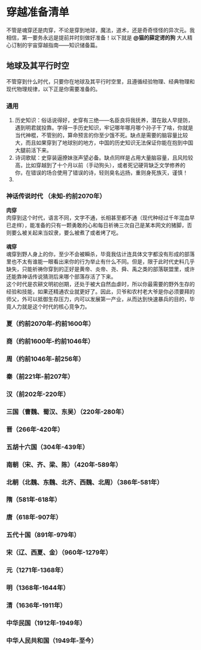 # 穿越准备清单
不管是魂穿还是肉穿，不论是穿到地球，魔法，道术，还是奇奇怪怪的异次元。我相信，第一要务永远是提前并时刻做好准备！以下就是 **@猫的薛定谔的狗** 大人精心订制的宇宙穿越指南——知识储备篇。


## 地球及其平行时空
不管穿到什么时代，只要你在地球及其平行时空里，且遵循经验物理、经典物理和现代物理规律，以下正是你需要准备的。

### 通用
1. 历史知识：俗话说得好，史穿有三绝——名臣良将我抚养，潜在敌人早提防，遇到明君就投靠。学得一手历史知识，牢记哪年哪月哪个孙子干了啥，你就是当代神棍，不管别的，算命预言的你至少饿不死。缺点是需要的脑容量比较大，而且如果穿到了地球别的地方，中国的历史知识无法保证你能在抱到中国大腿前活下来。
2. 诗词歌赋：史穿装逼撩妹涨声望必备。缺点同样是占用大量脑容量，且风险较高，比如穿越到了十个月以前（手动狗头），或者死记硬背缺乏文学修养的你，在错误的场合使用了错误的诗，轻则臭名远扬，重则身死族灭，谨慎！
3. 

### 神话传说时代 （未知-约前2070年）
**肉穿**<br/>
肉穿到这个时代，语言不同，文字不通，长相甚至都不通（现代种经过千年混血早已走样），能准备的只有一颗勇敢的心和每日祈祷三次自己是某本网文的猪脚，否则要么被关起来当奴隶，要么被煮了或者烤了吃。<br/><br/>
**魂穿**<br/>
魂穿到野人身上的你，至少不会被瞬杀，毕竟我估计连具体文字都没有形成的部落里也不太有谁能一眼看出来你的行为举止有什么不同。但是，限于此时代史料几乎缺失，只能祈祷你穿到的正好是黄帝、炎帝、尧、舜、禹之类的部落联盟里，或许还能靠神话传说猜测后来哪个部落存活了下来。<br/>
这个时代是农耕文明初创期，还处于被大自然血虐时，所以你最需要的野外生存的经验和技能，如果还精通农业就更好了。因此，贝爷和农村老大爷是你必须要拜的师父，外可以抵御生存压力，内可以发展第一产业，从而达到快速暴兵的目的，毕竟人力就是这个时代的核心竞争力。

### 夏（约前2070年-约前1600年）
### 商（约前1600年-约前1046年）
### 周（约前1046年-前256年）
### 秦（前221年-前207年）
### 汉（前202年-220年）
### 三国（曹魏、蜀汉、东吴）（220年-280年）
### 晋（266年-420年）
### 五胡十六国（304年-439年）
### 南朝（宋、齐、梁、陈）（420年-589年）
### 北朝（北魏、东魏、北齐、西魏、北周）（386年-581年）
### 隋（581年-618年）
### 唐（618年-907年）
### 五代十国（891年-979年）
### 宋（辽、西夏、金）（960年-1279年）
### 元（1271年-1368年）
### 明（1368年-1644年）
### 清（1636年-1911年）
### 中华民国（1912年-1949年）
### 中华人民共和国（1949年-至今）
